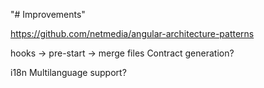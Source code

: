 "# Improvements" 


https://github.com/netmedia/angular-architecture-patterns

hooks -> pre-start -> merge files
Contract generation?

i18n
Multilanguage support?
